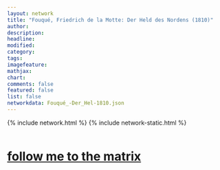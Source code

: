 ```yaml
---
layout: network
title: "Fouqué, Friedrich de la Motte: Der Held des Nordens (1810)"
author:
description:
headline:
modified:
category:
tags: 
imagefeature: 
mathjax: 
chart: 
comments: false
featured: false
list: false
networkdata: Fouqué_-Der_Hel-1810.json
---
```

{% include network.html %}
{% include network-static.html %}
<div class="row">
  <div class="small-5 small-centered columns"><a href="/matrix0008"><h1>follow me to the matrix</h1></a>
</div>
</div>
